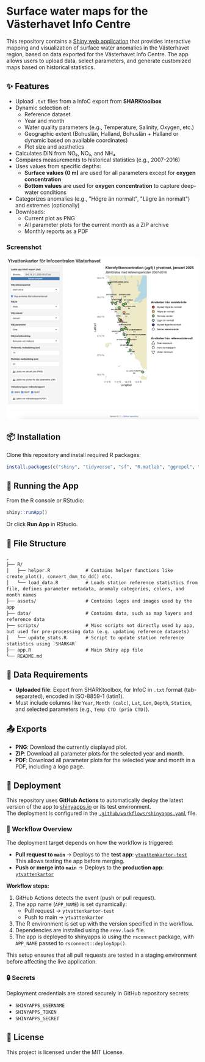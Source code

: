 # Surface water maps for the Västerhavet Info Centre

This repository contains a [Shiny web application](https://nodc-sweden.shinyapps.io/ytvattenkartor/) that provides interactive mapping and visualization of surface water anomalies in the Västerhavet region, based on data exported for the Västerhavet Info Centre. The app allows users to upload data, select parameters, and generate customized maps based on historical statistics.

## ✨ Features

- Upload `.txt` files from a InfoC export from **SHARKtoolbox**
- Dynamic selection of:
  - Reference dataset
  - Year and month
  - Water quality parameters (e.g., Temperature, Salinity, Oxygen, etc.)
  - Geographic extent (Bohuslän, Halland, Bohuslän + Halland or dynamic based on available coordinates)
  - Plot size and aesthetics
- Calculates DIN from NO₂, NO₃, and NH₄
- Compares measurements to historical statistics (e.g., 2007-2016)
- Uses values from specific depths:
  - **Surface values (0 m)** are used for all parameters except for **oxygen concentration**
  - **Bottom values** are used for **oxygen concentration** to capture deep-water conditions
- Categorizes anomalies (e.g., "Högre än normalt", "Lägre än normalt") and extremes (optionally)
- Downloads:
  - Current plot as PNG
  - All parameter plots for the current month as a ZIP archive
  - Monthly reports as a PDF

### Screenshot

![Screenshot of the app](assets/screenshot.png)

## 📦 Installation

Clone this repository and install required R packages:

```r
install.packages(c("shiny", "tidyverse", "sf", "R.matlab", "ggrepel", "png", "tiff", "jpeg", "grid", "gridExtra", "ggpubr"))
```

## 🚀 Running the App

From the R console or RStudio:

```r
shiny::runApp()
```

Or click **Run App** in RStudio.

## 📁 File Structure

```
.
├── R/
│   ├── helper.R             # Contains helper functions like create_plot(), convert_dmm_to_dd() etc.
│   └── load_data.R          # Loads station reference statistics from file, defines parameter metadata, anomaly categories, colors, and month names
├── assets/                  # Contains logos and images used by the app
├── data/                    # Contains data, such as map layers and reference data
├── scripts/                 # Misc scripts not directly used by app, but used for pre-processing data (e.g. updating reference datasets)
│   └── update_stats.R       # Script to update station reference statistics using `SHARK4R`
├── app.R                    # Main Shiny app file
└── README.md
```

## 📄 Data Requirements

- **Uploaded file**: Export from SHARKtoolbox, for InfoC in `.txt` format (tab-separated), encoded in ISO-8859-1 (latin1).
- Must include columns like `Year`, `Month (calc)`, `Lat`, `Lon`, `Depth`, `Station`, and selected parameters (e.g., `Temp CTD (prio CTD)`).

## 📤 Exports

- **PNG**: Download the currently displayed plot.
- **ZIP**: Download all parameter plots for the selected year and month.
- **PDF**: Download all parameter plots for the selected year and month in a PDF, including a logo page.

## 🚢 Deployment

This repository uses **GitHub Actions** to automatically deploy the latest version of the app to [shinyapps.io](https://https://www.shinyapps.io/) or its test environment.  
The deployment is configured in the [`.github/workflows/shinyapps.yaml`](.github/workflows/shinyapps.yaml) file.

### 🔁 Workflow Overview

The deployment target depends on how the workflow is triggered:

- **Pull request to `main`** → Deploys to the **test app**: [`ytvattenkartor-test`](https://nodc-sweden.shinyapps.io/ytvattenkartor-test/)  
  This allows testing the app before merging.
- **Push or merge into `main`** → Deploys to the **production app**: [`ytvattenkartor`](https://nodc-sweden.shinyapps.io/ytvattenkartor/)

**Workflow steps:**

1. GitHub Actions detects the event (push or pull request).
2. The app name (`APP_NAME`) is set dynamically:
   - Pull request → `ytvattenkartor-test`
   - Push to main → `ytvattenkartor`
3. The R environment is set up with the version specified in the workflow.
4. Dependencies are installed using the `renv.lock` file.
5. The app is deployed to shinyapps.io using the `rsconnect` package, with `APP_NAME` passed to `rsconnect::deployApp()`.

This setup ensures that all pull requests are tested in a staging environment before affecting the live application.

### 🔒 Secrets

Deployment credentials are stored securely in GitHub repository secrets:

- `SHINYAPPS_USERNAME`
- `SHINYAPPS_TOKEN`
- `SHINYAPPS_SECRET`

## 📄 License

This project is licensed under the MIT License.
